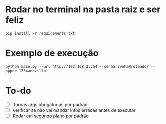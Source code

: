 # Rodar no terminal na pasta raiz e ser feliz

`pip install -r requirements.txt`


# Exemplo de execução

`python main.py --url http://192.168.2.254 --senha senha@roteador --pppoe 1234andzilla`

# To-do 

- [ ] Tornas args obrigatorios por padrão 
- [ ] verificar se não vai mandar infos erradas antes de executar
- [ ] Rodar em segundo plano por padrão 
